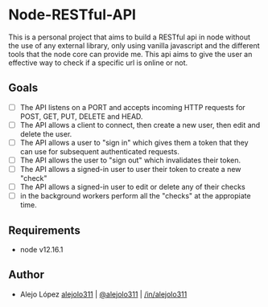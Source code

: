 # Node-RESTful-API

This is a personal project that aims to build a RESTful api in node without the use of any external library, only using vanilla javascript and the different tools that the node core can provide me.
This api aims to give the user an effective way to check if a specific url is online or not.

## Goals

- [ ] The API listens on a PORT and accepts incoming HTTP requests for POST, GET, PUT, DELETE and HEAD.
- [ ] The API allows a client to connect, then create a new user, then edit and delete the user.
- [ ] The API allows a user to "sign in" which gives them a token that they can use for subsequent authenticated requests.
- [ ] The API allows the user to "sign out" which invalidates their token.
- [ ] The API allows a signed-in user to user their token to create a new "check"
- [ ] The API allows a signed-in user to edit or delete any of their checks
- [ ] in the background workers perform all the "checks" at the appropiate time.

## Requirements

- node v12.16.1

## Author

- Alejo López [alejolo311](https://github.com/alejolo311) | [@alejolo311](https://twitter.com/alejolo311) | [/in/alejolo311](https://www.linkedin.com/in/alejolo311/)
